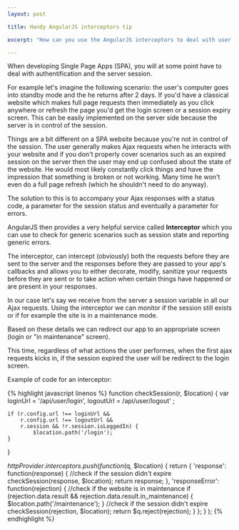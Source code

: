 ```yaml
---
layout: post

title: Handy AngularJS interceptors tip

excerpt: "How can you use the AngularJS interceptors to deal with user authentification and the server session."

---
```


When developing Single Page Apps (SPA), you will at some point have to deal with authentification and the server session.

For example let's imagine the following scenario: the user's computer goes into standby mode and the he returns after 2 days. If you'd have a classical website which makes full page requests then immediately as you click anywhere or refresh the page you'd get the login screen or a session expiry screen. This can be easily implemented on the server side because the server is in control of the session.

Things are a bit different on a SPA website because you're not in control of the session. The user generally makes Ajax requests when he interacts with your website and if you don't properly cover scenarios such as an expired session on the server then the user may end up confused about the state of the website. He would most likely constantly click things and have the impression that something is broken or not working. Many time he won't even do a full page refresh (which he shouldn't need to do anyway).

The solution to this is to accompany your Ajax responses with a status code, a parameter for the session status and eventually a parameter for errors.

AngularJS then provides a very helpful service called **Interceptor** which you can use to check for generic scenarios such as session state and reporting generic errors.

The interceptor, can intercept (obviously) both the requests before they are sent to the server and the responses before they are passed to your app's callbacks and allows you to either decorate, modify, sanitize your requests before they are sent or to take action when certain things have happened or are present in your responses.

In our case let's say we receive from the server a session variable in all our Ajax requests. Using the interceptor we can monitor if the session still exists or if for example the site is in a maintenance mode.

Based on these details we can redirect our app to an appropriate screen (login or "in maintenance" screen).

This time, regardless of what actions the user performes, when the first ajax requests kicks in, if the session expired the user will be redirect to the login screen.

Example of code for an interceptor:

{% highlight javascript linenos %}
function checkSession(r, $location) {
    var 
      loginUrl = '/api/user/login',
      logoutUrl = /api/user/logout'
    ;

    if (r.config.url !== loginUrl && 
        r.config.url !== logoutUrl && 
        r.session && !r.session.isLoggedIn) {
            $location.path('/login');          
    }
}

$httpProvider.interceptors.push(
  function($q, $location) {
    return {
      'response': function(response) {
        //check if the session didn't expire
        checkSession(response, $location);
        return response;
      },
     'responseError': function(rejection) {
        //check if the website is in maintenance
        if (rejection.data.result && 
            rejection.data.result.in_maintenance) {
                $location.path('/maintenance');
        }
        //check if the session didn't expire
        checkSession(rejection, $location);
        return $q.reject(rejection);
      }
    };
  }
);
{% endhighlight %}